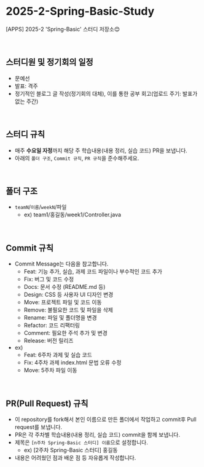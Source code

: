 # 2025-2-Spring-Basic-Study
[APPS] 2025-2 'Spring-Basic' 스터디 저장소😊

<br>

## 스터디원 및 정기회의 일정

- 문예선
- 발표: 격주
- 정기적인 블로그 글 작성(정기회의 대체), 이를 통한 공부 회고(업로드 주기: 발표가 없는 주간)
  
<br>

## 스터디 규칙
- 매주 **수요일 자정**까지 해당 주 학습내용(내용 정리, 실습 코드) PR을 보냅니다.
- 아래의 `폴더 구조`, `Commit 규칙`, `PR 규칙`을 준수해주세요.

<br>

## 폴더 구조
- `teamN`/`이름`/`weekN`/파일
    - ex) team1/홍길동/week1/Controller.java
 
<br>

## Commit 규칙
- Commit Message는 다음을 참고합니다.
  - Feat: 기능 추가, 실습, 과제 코드 파일이나 부수적인 코드 추가
  - Fix: 버그 및 코드 수정
  - Docs: 문서 수정 (README.md 등)
  - Design: CSS 등 사용자 UI 디자인 변경
  - Move: 프로젝트 파일 및 코드 이동
  - Remove: 불필요한 코드 및 파일을 삭제
  - Rename: 파일 및 폴더명을 변경
  - Refactor: 코드 리팩터링
  - Comment: 필요한 주석 추가 및 변경
  - Release: 버전 릴리즈
- ex)
  - Feat: 6주차 과제 및 실습 코드
  - Fix: 4주차 과제 index.html 문법 오류 수정
  - Move: 5주차 파일 이동

<br>

## PR(Pull Request) 규칙
- 이 repository를 fork해서 본인 이름으로 만든 폴더에서 작업하고 commit후 Pull request를 보냅니다.
- PR은 각 주차별 학습내용(내용 정리, 실습 코드) commit을 함께 보냅니다.
- 제목은 `[n주차 Spring-Basic 스터디] 이름`으로 설정합니다.
  - ex) [2주차 Spring-Basic 스터디] 홍길동
- 내용은 어려웠던 점과 배운 점 등 자유롭게 작성합니다.
